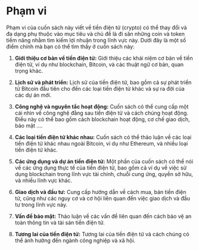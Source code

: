 # Phạm vi

Phạm vi của cuốn sách này viết về tiền điện tử (crypto) có thể thay đổi và đa dạng phụ thuộc vào mục tiêu và chủ đề là đi săn những coin và token tiềm năng nhằm tìm kiếm lợi nhuận trong lĩnh vực này. Dưới đây là một số điểm chính mà bạn có thể tìm thấy ở cuốn sách này:

1. **Giới thiệu cơ bản về tiền điện tử:** Giới thiệu các khái niệm cơ bản về tiền điện tử, ví dụ như blockchain, Bitcoin, và các thuật ngữ cơ bản, quan trọng khác.

2. **Lịch sử và phát triển:** Lịch sử của tiền điện tử, bao gồm cả sự phát triển từ Bitcoin đầu tiên cho đến các loại tiền điện tử khác và sự ra đời của các dự án mới.

3. **Công nghệ và nguyên tắc hoạt động:** Cuốn sách có thể cung cấp một cái nhìn về công nghệ đằng sau tiền điện tử và cách chúng hoạt động. Điều này có thể bao gồm cách blockchain hoạt động, cơ chế giao dịch, bảo mật ....

4. **Các loại tiền điện tử khác nhau:** Cuốn sách có thể thảo luận về các loại tiền điện tử khác nhau ngoài Bitcoin, ví dụ như Ethereum, và nhiều loại tiền điện tử khác.

5. **Các ứng dụng và dự án tiền điện tử:** Một phần của cuốn sách có thể nói về các ứng dụng thực tế của tiền điện tử, bao gồm cả ví dụ về việc sử dụng blockchain trong lĩnh vực tài chính, chuỗi cung ứng, quyền sở hữu, và nhiều lĩnh vực khác.

6. **Giao dịch và đầu tư:** Cung cấp hướng dẫn về cách mua, bán tiền điện tử, cũng như các nguy cơ và cơ hội liên quan đến việc giao dịch và đầu tư trong lĩnh vực này.

7. **Vấn đề bảo mật:** Thảo luận về các vấn đề liên quan đến cách bảo vệ an toàn thông tin và tài sản tiền điện tử.

8. **Tương lai của tiền điện tử:** Tương lai của tiền điện tử và cách chúng có thể ảnh hưởng đến ngành công nghiệp và xã hội.